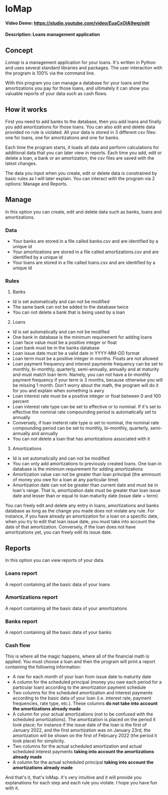 # loMap
#### Video Demo:  <https://studio.youtube.com/video/EuaCxOlA9wg/edit>
#### Description: Loans management application

## Concept
_Lomap_ is a management application for your loans. It's written in Python and uses several standard libraries and packages. The user interaction with the program is 100% via the command line.

With this program you can manage a database for your loans and the amortizations you pay for those loans, and ultimately it can show you valuable reports of your data such as cash flows.

## How it works
First you need to add banks to the database, then you add loans and finally you add amortizations for those loans. You can also edit and delete data provided no rule is violated. All your data is stored in 3 different csv files: one for loans, one for amortizations and one for banks.

Each time the program starts, it loads all data and perform calculations for additional data that you can later view in reports.
Each time you add, edit or delete a loan, a bank or an amortization, the csv files are saved with the latest changes.

The data you input when you create, edit or delete data is constrained by basic rules as I will later explain. You can interact with the program via 2 options: Manage and Reports.

## Manage
In this option you can create, edit and delete data such as banks, loans and amortizations.

### Data
- Your banks are stored in a file called banks.csv and are identified by a unique id
- Your amortizations are stored in a file called amortizations.csv and are identified by a unique id
- Your loans are stored in a file called loans.csv and are identified by a unique id

### Rules
1. Banks
  - Id is set automatically and can not be modified
  - The same bank can not be added to the database twice
  - You can not delete a bank that is being used by a loan

2. Loans
  - Id is set automatically and can not be modified
  - One bank in database is the minimum requirement for adding loans
  - Loan face value must be a positive integer or float
  - Loan bank must be in the banks database
  - Loan issue date must be a valid date in YYYY-MM-DD format
  - Loan term must be a positive integer in months. Floats are not allowed
  - Loan payment frequency and interest paymente frequency can be set to monthly, bi-monthly, quarterly, semi-annually, annually and at maturity and must match loan term. Namely, you can not have a bi-monthly payment frequency if your term is 3 months, because otherwise you will be missing 1 month. Don't worry about the math, the program will do it for you and explain when something is awry
  - Loan interest rate must be a positive integer or float between 0 and 100 percent
  - Loan interest rate type can be set to effective or to nominal. If it's set to effective the nominal rate compounding period is automatically set to annually
  - Conversely, if loan ineterst rate type is set to nominal, the nominal rate compounding period can be set to monthly, bi-monthly, quarterly, semi-annually and annually
  - You can not delete a loan that has amortizations associated with it

  3. Amortizations
   - Id is set automatically and can not be modified
   - You can only add amortizations to previously created loans. One loan in database is the minimum requirement for adding amortizations
   - Amortization value can not be greater than loan principal (the ammount of money you owe for a loan at any particular time)
   - Amortization date can not be greater than current date and must be in loan's range. That is, amortization date must be greater than loan issue date and lesser than or equal to loan maturity date (issue date + term)

You can freely edit and delete any entry in loans, amortizations and banks database as long as the change you made does not violate any rule. For instance, if you have already an amortization for a loan on a specific date, when you try to edit that loan issue date, you must take into account the date of that amortization. Conversely, if the loan does not have amortizations yet, you can freely edit its issue date.


## Reports
In this option you can view reports of your data.

### Loans report
A report containing all the basic data of your loans

### Amortizations report
A report containing all the basic data of your amortizations

### Banks report
A report containing all the basic data of your banks

### Cash flow
This is where all the magic happens, where all of the financial math is applied. You must choose a loan and then the program will print a report containing the following information:
- A row for each month of your loan from issue date to maturity date
- A column for the scheduled principal (money you owe each period for a particular loan) according to the amortization payment schedule
- Two columns for the scheduled amortization and interest payments according to the basic data of your loan (i.e. interest rate, payment frequencies, rate type, etc.). These columns **do not take into account the amortizations already made**
- A column for your actual amortizations (not to be confused with the scheduled amortizations). The amortization is placed on the period it took place; for instance if the issue date of the loan is the first of January 2022, and the first amortization was on January 23rd, the amortization will be shown on the first of February 2022 (the period it took place) for simplicity.
- Two columns for the actual scheduled amortization and actual scheduled interest payments **taking into account the amortizations already made**
- A column for the actual scheduled principal **taking into account the amortizations already made**


And that's it, that's loMap. it's very intuitive and it will provide you explanations for each step and each rule you violate. I hope you have fun with it.
